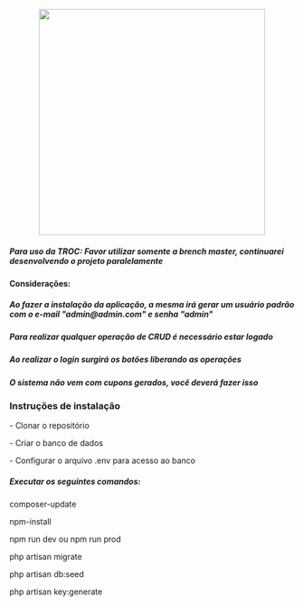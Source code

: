 <p align="center"><a href="https://laravel.com" target="_blank"><img src="https://raw.githubusercontent.com/laravel/art/master/logo-lockup/5%20SVG/2%20CMYK/1%20Full%20Color/laravel-logolockup-cmyk-red.svg" width="400"></a></p>

<b><i><h5>Para uso da TROC: Favor utilizar somente a brench master, continuarei desenvolvendo o projeto paralelamente</h5></b></i>

<h4> Considerações: </h4>
<h5>Ao fazer a instalação da aplicação, a mesma irá gerar um usuário padrão com o e-mail "admin@admin.com" e senha "admin" </h5>
<h5> Para realizar qualquer operação de CRUD é necessário estar logado </h3>
<h5> Ao realizar o login surgirá os botões liberando as operações </h5>
<h5> O sistema não vem com cupons gerados, você deverá fazer isso </h5>

<h3 align="justify"> Instruções de instalação </h3>
<p> - Clonar o repositório </p>
<p> - Criar o banco de dados </p>
<p> - Configurar o arquivo .env para acesso ao banco </p>
<h5> Executar os seguintes comandos: </h5>
<p>  composer-update </p>
<p>  npm-install </p>
<p>  npm run dev ou npm run prod</p>
<p>  php artisan migrate </p>
<p>  php artisan db:seed </p>
<p>  php artisan key:generate </p>
